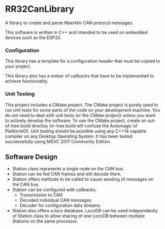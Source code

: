 # RR32CanLibrary

A library to create and parse Maerklin CAN protocol messages.

This software is written in C++ and intended to be used on embedded devices such as the ESP32.

### Configuration

This library has a template for a configuration header that must be copied to your project.

This library also has a nmber of callbacks that have to be implemented to achieve functionality.

### Unit Testing

This project includes a CMake project.
The CMake project is purely used to run unit tests for some parts of the code on your development machine.
You do not need to deal with unit tests (or the CMake project) unless you want to actively develop the software.
To use the CMake project, create an out-of-tree build directoy (in-tree build will confuse the Automagic of PlatformIO).
Unit testing should be possible using any C++14 capable compiler on any Desktop Operating System.
It has been tested successefully using MSVC 2017 Community Edition.

## Software Design

* Station class represents a single node on the CAN bus.
* Station can be fed CAN frames and will decode them.
* Station offers methods to be called to cause sending of messages on the CAN bus.
* Station can be configured with callbacks:
  * Transmission to CAN
  * Decoded individual CAN messages
  * Decoder for configuration data streams
* Station also offers a loco database. LocoDB can be used independently of Station class to allow sharing of one LocoDB between multiple Stations on the same processor.